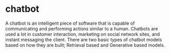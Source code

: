 # chatbot
A chatbot is an intelligent piece of software that is capable of communicating and performing actions similar to a human. Chatbots are used a lot in customer interaction, marketing on social network sites, and instant messaging the client. There are two basic types of chatbot models based on how they are built; Retrieval based and Generative based models.
